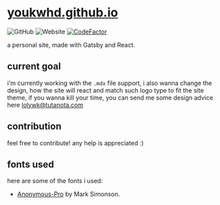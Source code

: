 # [youkwhd.github.io](https://youkwhd.github.io)

![GitHub](https://img.shields.io/github/license/youkwhd/youkwhd.github.io?logo=github)
![Website](https://img.shields.io/website?down_color=red&down_message=down&up_color=green&up_message=up&url=https%3A%2F%2Fyoukwhd.github.io)
[![CodeFactor](https://www.codefactor.io/repository/github/youkwhd/youkwhd.github.io/badge)](https://www.codefactor.io/repository/github/youkwhd/youkwhd.github.io)


a personal site, made with Gatsby and React.

## current goal

i'm currently working with the `.mdx` file support, i also wanna change the design, how the site will react and match such logo type to fit the site theme, if you wanna kill your time, you can send me some design advice here [lolywk@tutanota.com](mailto:lolywk@tutanota.com)

## contribution

feel free to contribute! any help is appreciated :)

## fonts used

here are some of the fonts i used:

- [Anonymous-Pro](https://www.fontsquirrel.com/fonts/Anonymous-Pro) by Mark Simonson.
